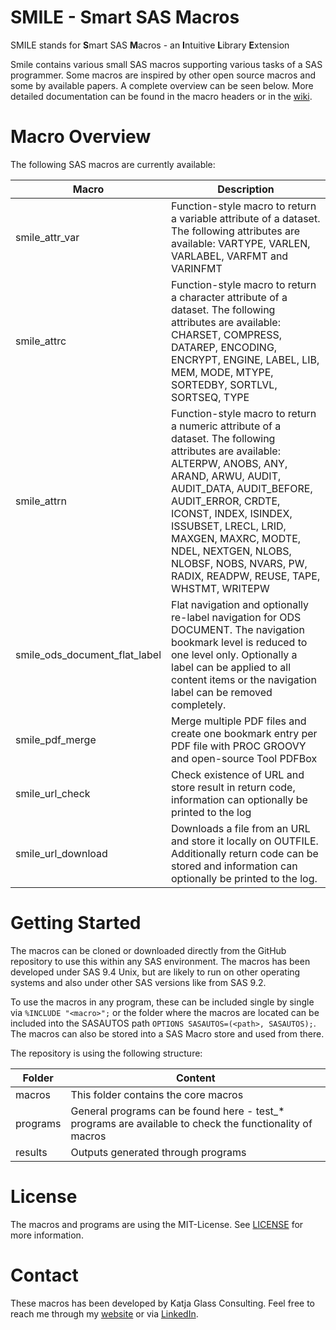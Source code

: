 # SMILE - Smart SAS Macros
SMILE stands for <b>S</b>mart SAS <b>M</b>acros - an <b>I</b>ntuitive <b>L</b>ibrary <b>E</b>xtension

Smile contains various small SAS macros supporting various tasks of a SAS programmer. Some macros are inspired by other open source macros and some by available papers. A complete overview can be seen below. More detailed documentation can be found in the macro headers or in the [wiki](https://github.com/KatjaGlassConsulting/SMILE-SmartSASMacros/wiki).

# Macro Overview

The following SAS macros are currently available:

Macro | Description
---|---
smile_attr_var |Function-style macro to return a variable attribute of a dataset. The following attributes are available: VARTYPE, VARLEN, VARLABEL, VARFMT and VARINFMT
smile_attrc |Function-style macro to return a character attribute of a dataset. The following attributes are available: CHARSET, COMPRESS, DATAREP, ENCODING, ENCRYPT, ENGINE, LABEL, LIB, MEM, MODE, MTYPE, SORTEDBY, SORTLVL, SORTSEQ, TYPE
smile_attrn |Function-style macro to return a numeric attribute of a dataset. The following attributes are available: ALTERPW, ANOBS, ANY, ARAND, ARWU, AUDIT, AUDIT_DATA, AUDIT_BEFORE, AUDIT_ERROR, CRDTE, ICONST, INDEX, ISINDEX, ISSUBSET, LRECL, LRID, MAXGEN, MAXRC, MODTE, NDEL, NEXTGEN, NLOBS, NLOBSF, NOBS, NVARS, PW, RADIX, READPW, REUSE, TAPE, WHSTMT, WRITEPW
smile_ods_document_flat_label |Flat navigation and optionally re-label navigation for ODS DOCUMENT. The navigation bookmark level is reduced to one level only. Optionally a label can be applied to all content items or the navigation label can be removed completely.
smile_pdf_merge |Merge multiple PDF files and create one bookmark entry per PDF file with PROC GROOVY and open-source Tool PDFBox
smile_url_check |Check existence of URL and store result in return code, information can optionally be printed to the log
smile_url_download |Downloads a file from an URL and store it locally on OUTFILE. Additionally return code can be stored and information can optionally be printed to the log.

# Getting Started

The macros can be cloned or downloaded directly from the GitHub repository to use this within any SAS environment. The macros has been developed under SAS 9.4 Unix, but are likely to run on other operating systems and also under other SAS versions like from SAS 9.2. 

To use the macros in any program, these can be included single by single via `%INCLUDE "<macro>";` or the folder where the macros are located can be included into the SASAUTOS path `OPTIONS SASAUTOS=(<path>, SASAUTOS);`. The macros can also be stored into a SAS Macro store and used from there.

The repository is using the following structure:

Folder | Content
--- |---
macros | This folder contains the core macros
programs | General programs can be found here - test_* programs are available to check the functionality of macros
results | Outputs generated through programs

# License

The macros and programs are using the MIT-License. See [LICENSE](./LICENSE) for more information.

# Contact

These macros has been developed by Katja Glass Consulting. Feel free to reach me through my [website](https://www.glacon.eu) or via [LinkedIn](https://www.linkedin.com/in/katja-glass-369022167/).

